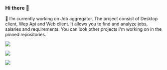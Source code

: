 ### Hi there 👋
🔭 I’m currently working on Job aggregator.
The project consist of Desktop client, Wep Api and Web client.
It allows you to find and analyze jobs, salaries and requirements.
You can look other projects I'm working on in the pinned repositories.

![](https://github-profile-summary-cards.vercel.app/api/cards/profile-details?username=AlexRajvandary&theme=solarized_dark)

![](https://github-profile-summary-cards.vercel.app/api/cards/stats?username=AlexRajvandary&theme=solarized_dark)

![](https://github-profile-summary-cards.vercel.app/api/cards/repos-per-language?username=AlexRajvandary&theme=solarized_dark)

<!--
**AlexRajvandary/AlexRajvandary** is a ✨ _special_ ✨ repository because its `README.md` (this file) appears on your GitHub profile.

Here are some ideas to get you started:

- 🔭 I’m currently working on ...
- 🌱 I’m currently learning ...
- 👯 I’m looking to collaborate on ...
- 🤔 I’m looking for help with ...
- 💬 Ask me about ...
- 📫 How to reach me: ...
- 😄 Pronouns: ...
- ⚡ Fun fact: ...
-->
